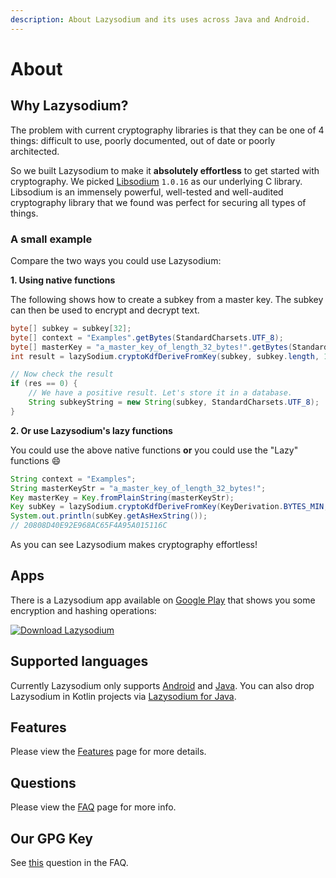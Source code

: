 ```yaml
---
description: About Lazysodium and its uses across Java and Android.
---
```


# About

## Why Lazysodium?

The problem with current cryptography libraries is that they can be one of 4 things: difficult to use, poorly documented, out of date or poorly architected.

So we built Lazysodium to make it **absolutely effortless** to get started with cryptography. We picked [Libsodium](https://github.com/jedisct1/libsodium) `1.0.16` as our underlying C library. Libsodium is an immensely powerful, well-tested and well-audited cryptography library that we found was perfect for securing all types of things.

### A small example

Compare the two ways you could use Lazysodium:

**1. Using native functions**

The following shows how to create a subkey from a master key. The subkey can then be used to encrypt and decrypt text.

```java
byte[] subkey = subkey[32];
byte[] context = "Examples".getBytes(StandardCharsets.UTF_8);
byte[] masterKey = "a_master_key_of_length_32_bytes!".getBytes(StandardCharsets.UTF_8);
int result = lazySodium.cryptoKdfDeriveFromKey(subkey, subkey.length, 1L, context, masterKey);

// Now check the result
if (res == 0) {
    // We have a positive result. Let's store it in a database.
    String subkeyString = new String(subkey, StandardCharsets.UTF_8);
}
```

**2. Or use Lazysodium's lazy functions**

You could use the above native functions **or** you could use the "Lazy" functions 😄

```java
String context = "Examples";
String masterKeyStr = "a_master_key_of_length_32_bytes!";
Key masterKey = Key.fromPlainString(masterKeyStr);
Key subKey = lazySodium.cryptoKdfDeriveFromKey(KeyDerivation.BYTES_MIN, 1L, context, masterKey);
System.out.println(subKey.getAsHexString());
// 20808D40E92E968AC65F4A95A015116C
```

As you can see Lazysodium makes cryptography effortless!

## Apps

There is a Lazysodium app available on [Google Play](https://play.google.com/store/apps/details?id=com.goterl.lazycode.lazysodium.example) that shows you some encryption and hashing operations:

[![Download Lazysodium](.gitbook/assets/google-play-badge.png)](https://play.google.com/store/apps/details?id=com.goterl.lazycode.lazysodium.example)

## Supported languages

Currently Lazysodium only supports [Android](https://github.com/terl/lazysodium-android) and [Java](https://github.com/terl/lazysodium-java). You can also drop Lazysodium in Kotlin projects via [Lazysodium for Java](https://github.com/terl/lazysodium-java).

## Features

Please view the [Features](features.md) page for more details.

## Questions

Please view the [FAQ](faq.md) page for more info.

## Our GPG Key

See [this](faq.md#how-do-i-verify-a-file-through-gpg) question in the FAQ.



